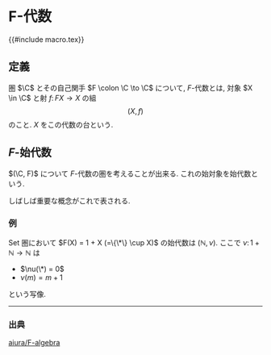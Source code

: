 # F-代数

{{#include macro.tex}}

## 定義

圏 $\C$ とその自己関手 $F \colon \C \to \C$ について,
$F$-代数とは,
対象 $X \in \C$ と射 $f \colon FX \to X$ の組
$$(X, f)$$
のこと.
$X$ をこの代数の台という.

## $F$-始代数

$(\C, F)$ について
$F$-代数の圏を考えることが出来る.
これの始対象を始代数という.

しばしば重要な概念がこれで表される.

### 例

Set 圏において
$F(X) = 1 + X (=\{\*\} \cup X)$
の始代数は $(\mathbb N, \nu)$.
ここで $\nu \colon 1+\mathbb N \to \mathbb N$ は

- $\nu(\*) = 0$
- $\nu(m) = m + 1$

という写像.

---

### 出典

[aiura/F-algebra](/aiura/F-algebra.html)
